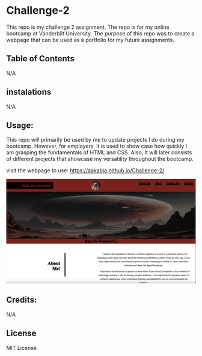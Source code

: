 # Challenge-2

This repo is my challenge 2 assignment. The repo is for my online bootcamp at Vanderbilt University. The purpose of this repo was to create a webpage that can be used as a portfolio for my future assignments.

## Table of Contents 
N/A



## instalations 
N/A


## Usage: 

This repo will primarily be used by me to update projects I do during my bootcamp. However, for employers, it is used to show case how quickly I am grasping the fundamentals of HTML and CSS. Also, It will later consists of different projects that showcase my versatility throughout the bootcamp. 


visit the webpage to use:
https://aakabia.github.io/Challenge-2/

![Screen shot of project](Assets2/srceenshot.png)


## Credits:

N/A


## License 

MIT License 




